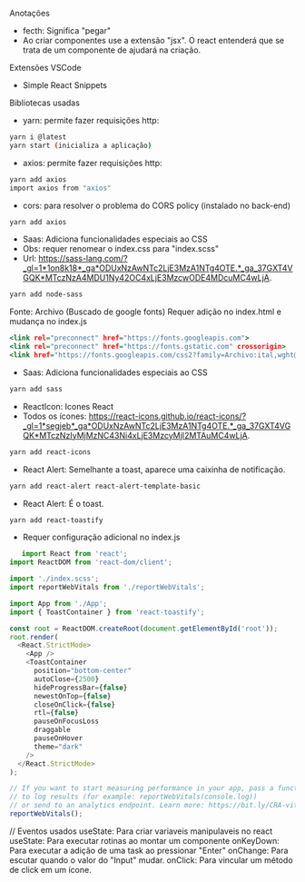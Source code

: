 Anotações

- fecth: Significa "pegar"
- Ao criar componentes use a extensão "jsx". O react entenderá que se trata de um componente de ajudará na criação.

Extensões VSCode

- Simple React Snippets

Bibliotecas usadas

- yarn: permite fazer requisições http:

```bash
yarn i @latest
yarn start (inicializa a aplicação)
```

- axios: permite fazer requisições http:

```bash
yarn add axios
import axios from "axios"
```

- cors: para resolver o problema do CORS policy (instalado no back-end)

```bash
yarn add axios
```

- Saas: Adiciona funcionalidades especiais ao CSS
- Obs: requer renomear o index.css para "index.scss"
- Url: https://sass-lang.com/?_gl=1*1on8k18*_ga*ODUxNzAwNTc2LjE3MzA1NTg4OTE.*_ga_37GXT4VGQK*MTczNzA4MDU1Ny42OC4xLjE3MzcwODE4MDcuMC4wLjA.

```bash
yarn add node-sass
```

Fonte: Archivo (Buscado de google fonts)
Requer adição no index.html e mudança no index.js

```index.html
<link rel="preconnect" href="https://fonts.googleapis.com">
<link rel="preconnect" href="https://fonts.gstatic.com" crossorigin>
<link href="https://fonts.googleapis.com/css2?family=Archivo:ital,wght@0,100..900;1,100..900&display=swap" rel="stylesheet">
```

- Saas: Adiciona funcionalidades especiais ao CSS

```bash
yarn add sass
```

- ReactIcon: Icones React
- Todos os ícones: https://react-icons.github.io/react-icons/?_gl=1*segjeb*_ga*ODUxNzAwNTc2LjE3MzA1NTg4OTE.*_ga_37GXT4VGQK*MTczNzIyMjMzNC43Ni4xLjE3MzcyMjI2MTAuMC4wLjA.

```bash
yarn add react-icons
```

- React Alert: Semelhante a toast, aparece uma caixinha de notificação.

```bash
yarn add react-alert react-alert-template-basic
```

- React Alert: É o toast.

```bash
yarn add react-toastify
```

- Requer configuração adicional no index.js

```index.js
   import React from 'react';
import ReactDOM from 'react-dom/client';

import './index.scss';
import reportWebVitals from './reportWebVitals';

import App from './App';
import { ToastContainer } from 'react-toastify';

const root = ReactDOM.createRoot(document.getElementById('root'));
root.render(
  <React.StrictMode>
    <App />
    <ToastContainer
      position="bottom-center"
      autoClose={2500}
      hideProgressBar={false}
      newestOnTop={false}
      closeOnClick={false}
      rtl={false}
      pauseOnFocusLoss
      draggable
      pauseOnHover
      theme="dark"
    />
  </React.StrictMode>
);

// If you want to start measuring performance in your app, pass a function
// to log results (for example: reportWebVitals(console.log))
// or send to an analytics endpoint. Learn more: https://bit.ly/CRA-vitals
reportWebVitals();

```

// Eventos usados
useState: Para criar variaveis manipulaveis no react
useState: Para executar rotinas ao montar um componente
onKeyDown: Para executar a adição de uma task ao pressionar "Enter"
onChange: Para escutar quando o valor do "Input" mudar.
onClick: Para vincular um método de click em um ícone.
